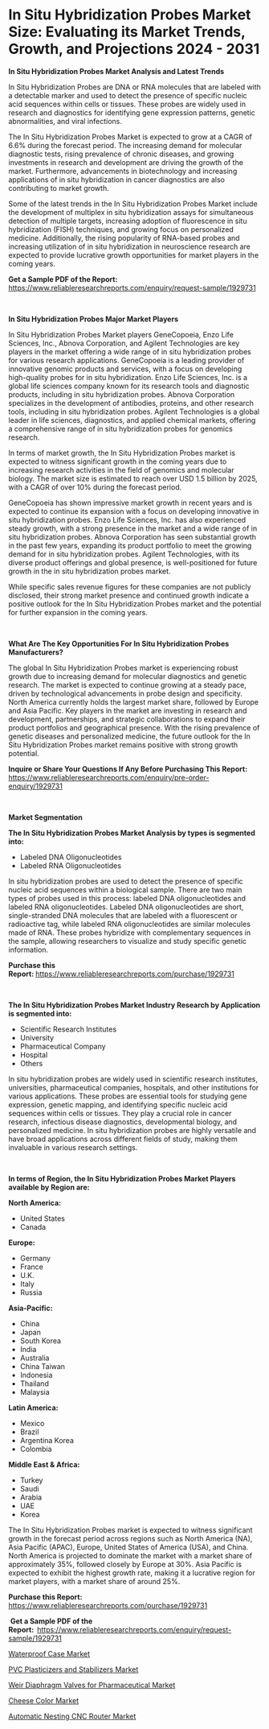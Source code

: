 <p><h1>In Situ Hybridization Probes Market Size: Evaluating its Market Trends, Growth, and Projections 2024 - 2031</h1></p><p><strong>In Situ Hybridization Probes Market Analysis and Latest Trends</strong></p>
<p><p>In Situ Hybridization Probes are DNA or RNA molecules that are labeled with a detectable marker and used to detect the presence of specific nucleic acid sequences within cells or tissues. These probes are widely used in research and diagnostics for identifying gene expression patterns, genetic abnormalities, and viral infections.</p><p>The In Situ Hybridization Probes Market is expected to grow at a CAGR of 6.6% during the forecast period. The increasing demand for molecular diagnostic tests, rising prevalence of chronic diseases, and growing investments in research and development are driving the growth of the market. Furthermore, advancements in biotechnology and increasing applications of in situ hybridization in cancer diagnostics are also contributing to market growth.</p><p>Some of the latest trends in the In Situ Hybridization Probes Market include the development of multiplex in situ hybridization assays for simultaneous detection of multiple targets, increasing adoption of fluorescence in situ hybridization (FISH) techniques, and growing focus on personalized medicine. Additionally, the rising popularity of RNA-based probes and increasing utilization of in situ hybridization in neuroscience research are expected to provide lucrative growth opportunities for market players in the coming years.</p></p>
<p><strong>Get a Sample PDF of the Report:&nbsp;</strong> <a href="https://www.reliableresearchreports.com/enquiry/request-sample/1929731">https://www.reliableresearchreports.com/enquiry/request-sample/1929731</a></p>
<p>&nbsp;</p>
<p><strong>In Situ Hybridization Probes Major Market Players</strong></p>
<p><p>In Situ Hybridization Probes Market players GeneCopoeia, Enzo Life Sciences, Inc., Abnova Corporation, and Agilent Technologies are key players in the market offering a wide range of in situ hybridization probes for various research applications. GeneCopoeia is a leading provider of innovative genomic products and services, with a focus on developing high-quality probes for in situ hybridization. Enzo Life Sciences, Inc. is a global life sciences company known for its research tools and diagnostic products, including in situ hybridization probes. Abnova Corporation specializes in the development of antibodies, proteins, and other research tools, including in situ hybridization probes. Agilent Technologies is a global leader in life sciences, diagnostics, and applied chemical markets, offering a comprehensive range of in situ hybridization probes for genomics research.</p><p>In terms of market growth, the In Situ Hybridization Probes market is expected to witness significant growth in the coming years due to increasing research activities in the field of genomics and molecular biology. The market size is estimated to reach over USD 1.5 billion by 2025, with a CAGR of over 10% during the forecast period.</p><p>GeneCopoeia has shown impressive market growth in recent years and is expected to continue its expansion with a focus on developing innovative in situ hybridization probes. Enzo Life Sciences, Inc. has also experienced steady growth, with a strong presence in the market and a wide range of in situ hybridization probes. Abnova Corporation has seen substantial growth in the past few years, expanding its product portfolio to meet the growing demand for in situ hybridization probes. Agilent Technologies, with its diverse product offerings and global presence, is well-positioned for future growth in the in situ hybridization probes market.</p><p>While specific sales revenue figures for these companies are not publicly disclosed, their strong market presence and continued growth indicate a positive outlook for the In Situ Hybridization Probes market and the potential for further expansion in the coming years.</p></p>
<p>&nbsp;</p>
<p><strong>What Are The Key Opportunities For In Situ Hybridization Probes Manufacturers?</strong></p>
<p><p>The global In Situ Hybridization Probes market is experiencing robust growth due to increasing demand for molecular diagnostics and genetic research. The market is expected to continue growing at a steady pace, driven by technological advancements in probe design and specificity. North America currently holds the largest market share, followed by Europe and Asia Pacific. Key players in the market are investing in research and development, partnerships, and strategic collaborations to expand their product portfolios and geographical presence. With the rising prevalence of genetic diseases and personalized medicine, the future outlook for the In Situ Hybridization Probes market remains positive with strong growth potential.</p></p>
<p><strong>Inquire or Share Your Questions If Any Before Purchasing This Report:</strong> <a href="https://www.reliableresearchreports.com/enquiry/pre-order-enquiry/1929731">https://www.reliableresearchreports.com/enquiry/pre-order-enquiry/1929731</a></p>
<p>&nbsp;</p>
<p><strong>Market Segmentation</strong></p>
<p><strong>The In Situ Hybridization Probes Market Analysis by types is segmented into:</strong></p>
<p><ul><li>Labeled DNA Oligonucleotides</li><li>Labeled RNA Oligonucleotides</li></ul></p>
<p><p>In situ hybridization probes are used to detect the presence of specific nucleic acid sequences within a biological sample. There are two main types of probes used in this process: labeled DNA oligonucleotides and labeled RNA oligonucleotides. Labeled DNA oligonucleotides are short, single-stranded DNA molecules that are labeled with a fluorescent or radioactive tag, while labeled RNA oligonucleotides are similar molecules made of RNA. These probes hybridize with complementary sequences in the sample, allowing researchers to visualize and study specific genetic information.</p></p>
<p><strong>Purchase this Report:&nbsp;</strong><a href="https://www.reliableresearchreports.com/purchase/1929731">https://www.reliableresearchreports.com/purchase/1929731</a></p>
<p>&nbsp;</p>
<p><strong>The In Situ Hybridization Probes Market Industry Research by Application is segmented into:</strong></p>
<p><ul><li>Scientific Research Institutes</li><li>University</li><li>Pharmaceutical Company</li><li>Hospital</li><li>Others</li></ul></p>
<p><p>In situ hybridization probes are widely used in scientific research institutes, universities, pharmaceutical companies, hospitals, and other institutions for various applications. These probes are essential tools for studying gene expression, genetic mapping, and identifying specific nucleic acid sequences within cells or tissues. They play a crucial role in cancer research, infectious disease diagnostics, developmental biology, and personalized medicine. In situ hybridization probes are highly versatile and have broad applications across different fields of study, making them invaluable in various research settings.</p></p>
<p>&nbsp;</p>
<p><strong>In terms of Region, the In Situ Hybridization Probes Market Players available by Region are:</strong></p>
<p>
    <p> <strong> North America: </strong>
        <ul>
            <li>United States</li>
            <li>Canada</li>
        </ul>
        </p> 
    <p> <strong> Europe: </strong>
        <ul>
            <li>Germany</li>
            <li>France</li>
            <li>U.K.</li>
            <li>Italy</li>
            <li>Russia</li>
        </ul>
        </p> 
    <p> <strong> Asia-Pacific: </strong>
        <ul>
            <li>China</li>
            <li>Japan</li>
            <li>South Korea</li>
            <li>India</li>
            <li>Australia</li>
            <li>China Taiwan</li>
            <li>Indonesia</li>
            <li>Thailand</li>
            <li>Malaysia</li>
        </ul>
        </p> 
    <p> <strong> Latin America: </strong>
        <ul>
            <li>Mexico</li>
            <li>Brazil</li>
            <li>Argentina Korea</li>
            <li>Colombia</li>
        </ul>
        </p> 
    <p> <strong> Middle East & Africa: </strong>
        <ul>
            <li>Turkey</li>
            <li>Saudi</li>
            <li>Arabia</li>
            <li>UAE</li>
            <li>Korea</li>
        </ul>
    </p>
    </p>
<p><p>The In Situ Hybridization Probes market is expected to witness significant growth in the forecast period across regions such as North America (NA), Asia Pacific (APAC), Europe, United States of America (USA), and China. North America is projected to dominate the market with a market share of approximately 35%, followed closely by Europe at 30%. Asia Pacific is expected to exhibit the highest growth rate, making it a lucrative region for market players, with a market share of around 25%.</p></p>
<p><strong>Purchase this Report: </strong><a href="https://www.reliableresearchreports.com/purchase/1929731">https://www.reliableresearchreports.com/purchase/1929731</a></p>
<p>&nbsp;<strong>Get a Sample PDF of the Report:&nbsp;&nbsp;</strong><a href="https://www.reliableresearchreports.com/enquiry/request-sample/1929731">https://www.reliableresearchreports.com/enquiry/request-sample/1929731</a></p>
<p><strong></strong></p>
<p><p><a href="https://view.publitas.com/reportprime-1/waterproof-case-market-size-share-trends-analysis-report-by-material-by-type-by-end-user-by-region-and-segment-forecasts-2024-2031/">Waterproof Case Market</a></p><p><a href="https://automatic-knee-4c7.notion.site/PVC-Plasticizers-and-Stabilizers-Market-Research-Report-Forecasted-for-Period-from-2024-2031-by-M-f1b34aa0814243038f218d8366345951">PVC Plasticizers and Stabilizers Market</a></p><p><a href="https://github.com/danielneavesallisons03mba/Market-Research-Report-List-1/blob/main/weir-diaphragm-valves-for-pharmaceutical-market.md">Weir Diaphragm Valves for Pharmaceutical Market</a></p><p><a href="https://view.publitas.com/reportprime-1/cheese-color-market-offer-valuable-insights-into-market-size-market-share-market-trends-and-projections-spanning-from-2024-to-2031/">Cheese Color Market</a></p><p><a href="https://sulfuric-clavicle-d39.notion.site/Automatic-Nesting-CNC-Router-Market-Size-Growth-and-Forecast-from-2024-2031-6ccd03dc25d84b359209f70bd04eef42">Automatic Nesting CNC Router Market</a></p></p>